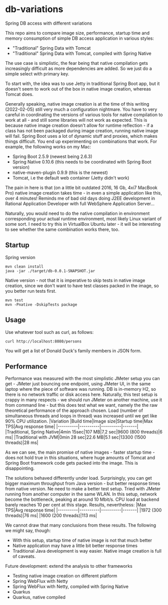 # db-variations
Spring DB access with different variations

This repo aims to compare image size, performance, startup time and memory consumption of simple DB access application in various styles:
* "Traditional" Spring Data with Tomcat
* "Traditional" Spring Data with Tomcat, compiled with Spring Native

The use case is simplistic, the fear being that native compilation gets increasingly difficult as more dependencies are added. So we just do a simple select with primary key.

To start with, the idea was to use Jetty in traditional Spring Boot app, but it doesn't seem to work out of the box in native image creation, whereas Tomcat does.

Generally speaking, native image creation is at the time of this writing (2022-02-05) still very much a configuration nightmare. You have to very careful in coordinating the versions of various tools for native compilation to work at all - and still some libraries will not work as expected. This is because native image creation doesn't allow for runtime reflection - if a class has not been packaged during image creation, running native image will fail. Spring Boot uses a lot of dynamic stuff and proxies, which makes things difficult. You end up experimenting on combinations that work. For example, the following works on my Mac:
* Spring Boot 2.5.9 (newest being 2.6.3)
* Spring Native 0.10.6 (this needs to be coordinated with Spring Boot version)
* native-maven-plugin 0.9.9 (this is the newest)
* Tomcat, i.e the default web container (Jetty didn't work)

The pain in here is that (on a little bit outdated 2016, 16 Gb, 4xi7 MacBook Pro) native image creation takes time - in even a simple application like this, over 4 minutes! Reminds me of bad old days doing J2EE development in Rational Application Developer with full WebSphere Application Server...

Naturally, you would need to do the native compilation in environment corresponding your actual runtime environment, most likely Linux variant of some sort. I need to try this in VirtualBox Ubuntu later - it will be interesting to see whether the same combination works there, too.
## Startup
Spring version
```
mvn clean install
java -jar ./target/db-0.0.1-SNAPSHOT.jar
```
Native version - not that it is imperative to skip tests in native image creation, since we don't want to have test classes packed in the image, so you better run tests first. 
```
mvn test
mvn -Pnative -DskipTests package
```

## Usage
Use whatever tool such as curl, as follows:
```
curl http://localhost:8080/persons
```
You will get a list of Donald Duck's family members in JSON form.

## Performance
Performance was measured with the most simplistic JMeter setup you can get - JMeter just bouncing one endpoint, using JMeter UI, in the same laptop where the piece of software was running. DB is in-memory H2, so there is no network traffic or disk access here. Naturally, this test setup is crappy in many respects - we should run JMeter on another machine, use it from command line - but this does test what we want, namely the the raw theoretical performance of the approach chosen. Load (number of simultaneous threads and loops in thread) was increased until we get like 90% CPU utilization.
|Variation |Build time|Image size|Startup time|Max TPS|Avg response time|
|----------|----------|----------|-------|
|Traditional, Spring Native|4min 15sec|107 MB|7.2 sec|9600 (800 threads)|6 ms|
|Traditional with JVM|0min 28 sec|22.6 MB|5.1 sec|13300 (1500 threads)|28 ms|

As we can see, the main promise of native images - faster startup time - does not hold true in this situations, where huge amounts of Tomcat and Spring Boot framework code gets packed into the image. This is disappointing.

The solutions behaved differently under load. Surprisingly, you can get bigger maximum throughput from Java version - but better response times from native version. Ne need to make a better test setup. Tried with JMeter running from another computer in the same WLAN. In this setup, network become the bottleneck, peaking at around 10 Mbit/s. CPU load at backend barely reaches 10 per cent at this stage. Results, nevertheless:
|Max TPS|Avg response time|
|----------|----------|----------|-------|
|1972 (300 threads)|76 ms|
|1600 (200 threads)|113 ms|

We cannot draw that many conclusions from these results. The following we might say, though:
* With this setup, startup time of native image is not that much better
* Native application may have a little bit better response times
* Traditional Java development is way easier. Native image creation is full of caveats.

Future development: extend the analysis to other frameworks
* Testing native image creation on different platform
* Spring WebFlux with Netty
* Spring WebFlux with Netty, compiled with Spring Native
* Quarkus
* Quarkus, native compiled

